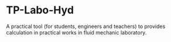 # TP-Labo-Hyd
 A practical tool (for students, engineers and teachers) to provides calculation in practical works in fluid mechanic laboratory.
